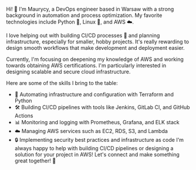 Hi! 👋 I'm Maurycy, a DevOps engineer based in Warsaw with a strong background in automation and process optimization. My favorite technologies include Python 🐍, Linux 🐧, and AWS ☁️.

I love helping out with building CI/CD processes 🚀 and planning infrastructure, especially for smaller, hobby projects. It's really rewarding to design smooth workflows that make development and deployment easier.

Currently, I'm focusing on deepening my knowledge of AWS and working towards obtaining AWS certifications. I'm particularly interested in designing scalable and secure cloud infrastructure.

Here are some of the skills I bring to the table:

- 🔧 Automating infrastructure and configuration with Terraform and Python
- 🛠️ Building CI/CD pipelines with tools like Jenkins, GitLab CI, and GitHub Actions
- 📊 Monitoring and logging with Prometheus, Grafana, and ELK stack
- ☁️ Managing AWS services such as EC2, RDS, S3, and Lambda
- 🔒 Implementing security best practices and infrastructure as code
I'm always happy to help with building CI/CD pipelines or designing a solution for your project in AWS! Let's connect and make something great together! 🌟
